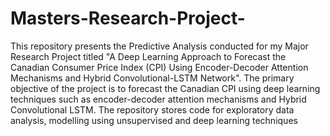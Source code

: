 # Masters-Research-Project-

This repository presents the Predictive Analysis conducted for my Major Research Project titled "A Deep Learning Approach to Forecast the Canadian Consumer Price Index (CPI) Using Encoder-Decoder Attention Mechanisms and Hybrid Convolutional-LSTM Network". 
The primary objective of the project is to forecast the Canadian CPI using deep learning techniques such as encoder-decoder attention mechanisms and Hybrid Convolutional LSTM. 
The repository stores code for exploratory data analysis, modelling using unsupervised and deep learning techniques
